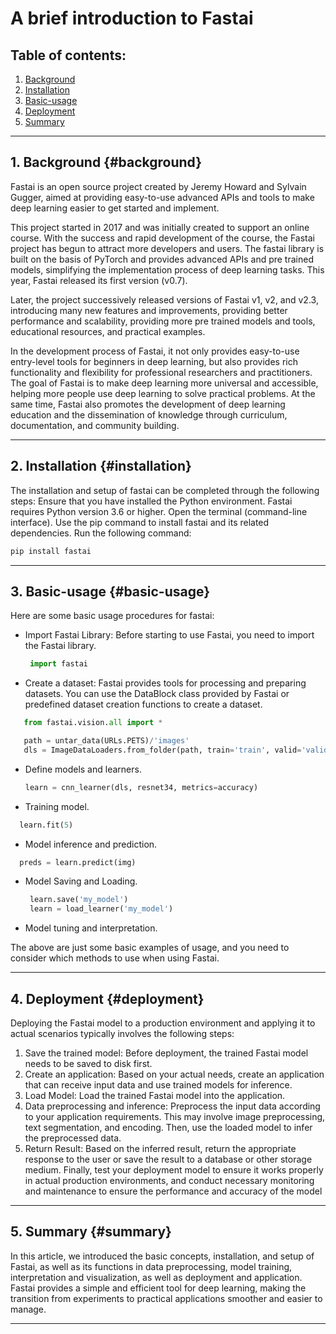 # A brief introduction to Fastai

## Table of contents:

1. [Background](#background)
2. [Installation](#installation)
3. [Basic-usage](#basic-usage)
4. [Deployment](#deployment)
5. [Summary](#summary)

---

## 1. Background {#background}

Fastai is an open source project created by Jeremy Howard and Sylvain Gugger, aimed at providing easy-to-use advanced APIs and tools to make deep learning easier to get started and implement.

This project started in 2017 and was initially created to support an online course. With the success and rapid development of the course, the Fastai project has begun to attract more developers and users. The fastai library is built on the basis of PyTorch and provides advanced APIs and pre trained models, simplifying the implementation process of deep learning tasks. This year, Fastai released its first version (v0.7).

Later, the project successively released versions of Fastai v1, v2, and v2.3, introducing many new features and improvements, providing better performance and scalability, providing more pre trained models and tools, educational resources, and practical examples.

In the development process of Fastai, it not only provides easy-to-use entry-level tools for beginners in deep learning, but also provides rich functionality and flexibility for professional researchers and practitioners. The goal of Fastai is to make deep learning more universal and accessible, helping more people use deep learning to solve practical problems. At the same time, Fastai also promotes the development of deep learning education and the dissemination of knowledge through curriculum, documentation, and community building.

---

## 2. Installation {#installation}

The installation and setup of fastai can be completed through the following steps:
Ensure that you have installed the Python environment. Fastai requires Python version 3.6 or higher.
Open the terminal (command-line interface).
Use the pip command to install fastai and its related dependencies. Run the following command:

```python
pip install fastai

```


---

## 3. Basic-usage {#basic-usage}

Here are some basic usage procedures for fastai:
- Import Fastai Library: Before starting to use Fastai, you need to import the Fastai library.
  ```python
   import fastai
   ```
- Create a dataset: Fastai provides tools for processing and preparing datasets. You can use the DataBlock class provided by Fastai or predefined dataset creation functions to create a dataset.
```python
   from fastai.vision.all import *

   path = untar_data(URLs.PETS)/'images'
   dls = ImageDataLoaders.from_folder(path, train='train', valid='valid')
   ```
- Define models and learners.
   ```python
   learn = cnn_learner(dls, resnet34, metrics=accuracy)
   ```

- Training model.
 ```python
   learn.fit(5)
   ```
- Model inference and prediction.
 ```python
   preds = learn.predict(img)
   ```
- Model Saving and Loading.
  ```python
   learn.save('my_model')
   learn = load_learner('my_model')
   ```
- Model tuning and interpretation.

The above are just some basic examples of usage, and you need to consider which methods to use when using Fastai.



---

## 4. Deployment {#deployment}

Deploying the Fastai model to a production environment and applying it to actual scenarios typically involves the following steps:
1. Save the trained model: Before deployment, the trained Fastai model needs to be saved to disk first.
2. Create an application: Based on your actual needs, create an application that can receive input data and use trained models for inference.
3. Load Model: Load the trained Fastai model into the application.
4. Data preprocessing and inference: Preprocess the input data according to your application requirements. This may involve image preprocessing, text segmentation, and encoding. Then, use the loaded model to infer the preprocessed data.
5. Return Result: Based on the inferred result, return the appropriate response to the user or save the result to a database or other storage medium.
Finally, test your deployment model to ensure it works properly in actual production environments, and conduct necessary monitoring and maintenance to ensure the performance and accuracy of the model

---



## 5. Summary {#summary}

In this article, we introduced the basic concepts, installation, and setup of Fastai, as well as its functions in data preprocessing, model training, interpretation and visualization, as well as deployment and application. Fastai provides a simple and efficient tool for deep learning, making the transition from experiments to practical applications smoother and easier to manage.

---
